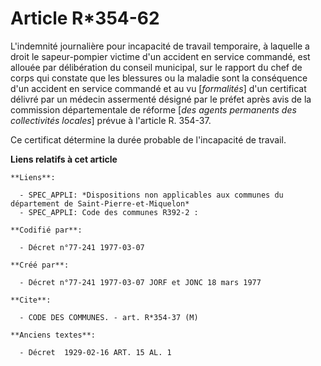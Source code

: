 # Article R*354-62

L'indemnité journalière pour incapacité de travail temporaire, à laquelle a droit le sapeur-pompier victime d'un accident en
service commandé, est allouée par délibération du conseil municipal, sur le rapport du chef de corps qui constate que les
blessures ou la maladie sont la conséquence d'un accident en service commandé et au vu [*formalités*] d'un certificat délivré
par un médecin assermenté désigné par le préfet après avis de la commission départementale de réforme [*des agents permanents
des collectivités locales*] prévue à l'article R. 354-37.

Ce certificat détermine la durée probable de l'incapacité de travail.

**Liens relatifs à cet article**

	**Liens**:

	  - SPEC_APPLI: *Dispositions non applicables aux communes du département de Saint-Pierre-et-Miquelon*
	  - SPEC_APPLI: Code des communes R392-2 :

	**Codifié par**:

	  - Décret n°77-241 1977-03-07

	**Créé par**:

	  - Décret n°77-241 1977-03-07 JORF et JONC 18 mars 1977

	**Cite**:

	  - CODE DES COMMUNES. - art. R*354-37 (M)

	**Anciens textes**:

	  - Décret  1929-02-16 ART. 15 AL. 1

